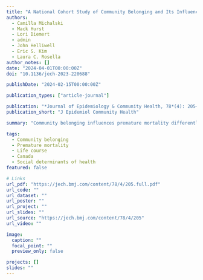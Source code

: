 ```yaml
---
title: "A National Cohort Study of Community Belonging and Its Influence on Premature Mortality"
authors:
  - Camilla Michalski
  - Mack Hurst
  - Lori Diemert
  - admin
  - John Helliwell
  - Eric S. Kim
  - Laura C. Rosella
author_notes: []
date: "2024-04-01T00:00:00Z"
doi: "10.1136/jech-2023-220688"

publishDate: "2024-02-15T00:00:00Z"

publication_types: ["article-journal"]

publication: "*Journal of Epidemiology & Community Health, 78*(4): 205–211"
publication_short: "J Epidemiol Community Health"

summary: "Community belonging influences premature mortality differently across life stages, highlighting its role as a population health determinant."

tags:
  - Community belonging
  - Premature mortality
  - Life course
  - Canada
  - Social determinants of health
featured: false

# Links
url_pdf: "https://jech.bmj.com/content/78/4/205.full.pdf"
url_code: ""
url_dataset: ""
url_poster: ""
url_project: ""
url_slides: ""
url_source: "https://jech.bmj.com/content/78/4/205"
url_video: ""

image:
  caption: ""
  focal_point: ""
  preview_only: false

projects: []
slides: ""
---
```

